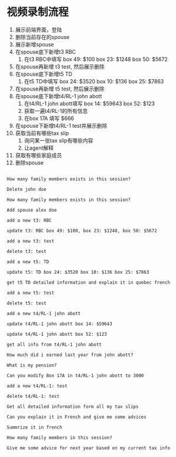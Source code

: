 # 视频录制流程

1. 展示前端界面，登陆
2. 删除当前存在的spouse
3. 展示新增spouse
4. 在spouse底下新增t3 RBC
   1. 在t3 RBC中填写 box 49: $100 box 23: $1248 box 50: $5672
5. 在spouse再新增 t3 test, 然后展示删除
6. 在spouse底下新增t5 TD
   1. 在t5 TD中填写 box 24: $3520 box 10: $136 box 25: $7863
7. 在spouse再新增 t5 test, 然后展示删除
8. 在spouse底下新增t4/RL-1 john abott
   1. 在t4/RL-1 john abott填写 box 14: $59643 box 52: $123
   2. 获取一遍t4/RL-1的所有信息
   3. 在box 17A 填写 $666
9. 在spouse下新增t4/RL-1 test并展示删除
10. 获取当前有哪些tax slip
    1. 询问某一张tax slip有哪些内容
    2. 让agent解释
11. 获取有哪些家庭成员
12. 删除spouse

```text

How many family members exists in this session?

Delete john doe

How many family members exists in this session?

Add spouse alex doe

add a new t3: RBC

update t3: RBC box 49: $100, box 23: $1248, box 50: $5672

add a new t3: test

delete t3: test

add a new t5: TD

update t5: TD box 24: $3520 box 10: $136 box 25: $7863

get t5 TD detailed information and explain it in quebec french

add a new t5: test

delete t5: test

add a new t4/RL-1 john abott

update t4/RL-1 john abott box 14: $59643 

update t4/RL-1 john abott box 52: $123

get all info from t4/RL-1 john abott

How much did i earned last year from john abott?

What is my pension?

Can you modify Box 17A in t4/RL-1 john abott to 3000

add a new t4/RL-1: test

delete t4/RL-1: test

Get all detailed information form all my tax slips

Can you explain it in French and give me some advices

Summrize it in french

How many family members in this session?

Give me some advice for next year based on my current tax info
```